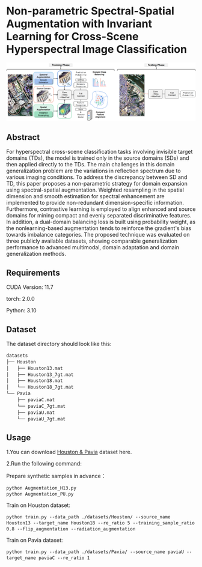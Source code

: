 # Non-parametric Spectral-Spatial Augmentation with Invariant Learning for Cross-Scene Hyperspectral Image Classification

<p align='center'>
  <img src='abstract_00.png' width="800px">
</p>

## Abstract

For hyperspectral cross-scene classification tasks involving invisible target domains (TDs), the model is trained only in the source domains (SDs) and then applied directly to the TDs. The main challenges in this domain generalization problem are the variations in reflection spectrum due to various imaging conditions. To address the discrepancy between SD and TD, this paper proposes a non-parametric strategy for domain expansion using spectral-spatial augmentation. Weighted resampling in the spatial dimension and smooth estimation for spectral enhancement are implemented to provide non-redundant dimension-specific information. Furthermore, contrastive learning is employed to align enhanced and source domains for mining compact and evenly separated discriminative features. In addition, a dual-domain balancing loss is built using probability weight, as the nonlearning-based augmentation tends to reinforce the gradient's bias towards imbalance categories. The proposed technique was evaluated on three publicly available datasets, showing comparable generalization performance to advanced multimodal, domain adaptation and domain generalization methods.


## Requirements

CUDA Version: 11.7

torch: 2.0.0

Python: 3.10

## Dataset

The dataset directory should look like this:

```bash
datasets
├── Houston
│   ├── Houston13.mat
│   ├── Houston13_7gt.mat
│   ├── Houston18.mat
│   └── Houston18_7gt.mat
└── Pavia
    ├── paviaC.mat
    └── paviaC_7gt.mat
    ├── paviaU.mat
    └── paviaU_7gt.mat

```

## Usage

1.You can download [Houston &amp; Pavia](https://drive.google.com/drive/folders/1No-DNDT9P1HKsM9QKKJJzat8A1ZhVmmz?usp=sharing) dataset here.

2.Run the following command:


Prepare synthetic samples in advance：
```
python Augmentation_H13.py
python Augmentation_PU.py
```

Train on Houston dataset:
```
python train.py --data_path ./datasets/Houston/ --source_name Houston13 --target_name Houston18 --re_ratio 5 --training_sample_ratio 0.8 --flip_augmentation --radiation_augmentation
```
Train on Pavia dataset:
```
python train.py --data_path ./datasets/Pavia/ --source_name paviaU --target_name paviaC --re_ratio 1 
```

